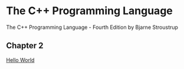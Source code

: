 # The C++ Programming Language
The C++ Programming Language - Fourth Edition by Bjarne Stroustrup

## Chapter 2
[Hello World](https://github.com/beef-erikson/TheCPlusPlusProgrammingLanguage/tree/master/Chapter2/HelloWorld)<br />
